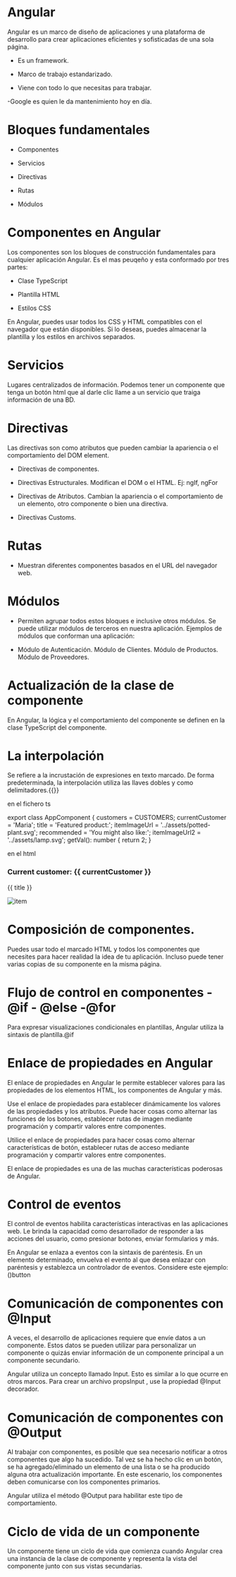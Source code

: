 # Angular

Angular es un marco de diseño de aplicaciones y una plataforma de desarrollo para crear aplicaciones eficientes y sofisticadas de una sola página.

- Es un framework. 

- Marco de trabajo estandarizado.

- Viene con todo lo que necesitas para trabajar.

-Google es quien le da mantenimiento hoy en día.

# Bloques fundamentales

- Componentes

- Servicios

- Directivas

- Rutas

- Módulos

# Componentes en Angular

Los componentes son los bloques de construcción fundamentales para cualquier aplicación Angular. Es el mas peuqeño y esta conformado por tres partes:

- Clase TypeScript

- Plantilla HTML

- Estilos CSS

En Angular, puedes usar todos los CSS y HTML compatibles con el navegador que están disponibles. Si lo deseas, puedes almacenar la plantilla y los estilos en archivos separados.

# Servicios

Lugares centralizados de información. Podemos tener un componente que tenga un botón html que al darle clic llame a un servicio que traiga información de una BD.

# Directivas

Las directivas son como atributos que pueden cambiar la apariencia o el comportamiento del DOM element.

- Directivas de componentes. 

- Directivas Estructurales. Modifican el DOM o el HTML. Ej: ngIf, ngFor

- Directivas de Atributos. Cambian la apariencia o el comportamiento de un elemento, otro componente o bien una directiva.

- Directivas Customs. 

# Rutas

- Muestran diferentes componentes basados en el URL del navegador web.

# Módulos

- Permiten agrupar todos estos bloques e inclusive otros módulos. Se puede utilizar módulos de terceros en nuestra aplicación.  Ejemplos de módulos que conforman una aplicación:
  
- Módulo de Autenticación. Módulo de Clientes. Módulo de Productos. Módulo de Proveedores. 

# Actualización de la clase de componente

En Angular, la lógica y el comportamiento del componente se definen en la clase TypeScript del componente.

# La interpolación 

Se refiere a la incrustación de expresiones en texto marcado. De forma predeterminada, la interpolación utiliza las llaves dobles y como delimitadores.{{}}

en el fichero ts

export class AppComponent {
  customers = CUSTOMERS;
  currentCustomer = 'Maria';
  title = 'Featured product:';
  itemImageUrl = '../assets/potted-plant.svg';
  recommended = 'You might also like:';
  itemImageUrl2 = '../assets/lamp.svg';
  getVal(): number {
    return 2;
  }

 en el html

 <h3>Current customer: {{ currentCustomer }}</h3>
 <p>{{ title }}</p>
 <div><img alt="item" src="{{ itemImageUrl }}"></div>

 # Composición de componentes.

 Puedes usar todo el marcado HTML y todos los componentes que necesites para hacer realidad la idea de tu aplicación. Incluso puede tener varias copias de su componente en la misma página.

 # Flujo de control en componentes - @if - @else -@for

 Para expresar visualizaciones condicionales en plantillas, Angular utiliza la sintaxis de plantilla.@if

 # Enlace de propiedades en Angular
 El enlace de propiedades en Angular le permite establecer valores para las propiedades de los elementos HTML, los componentes de Angular y más.

 Use el enlace de propiedades para establecer dinámicamente los valores de las propiedades y los atributos. Puede hacer cosas como alternar las funciones de los botones, establecer rutas de imagen mediante programación y compartir valores entre componentes.

 Utilice el enlace de propiedades para hacer cosas como alternar características de botón, establecer rutas de acceso mediante programación y compartir valores entre componentes.

 El enlace de propiedades es una de las muchas características poderosas de Angular.

 # Control de eventos
 El control de eventos habilita características interactivas en las aplicaciones web. Le brinda la capacidad como desarrollador de responder a las acciones del usuario, como presionar botones, enviar formularios y más.

En Angular se enlaza a eventos con la sintaxis de paréntesis. En un elemento determinado, envuelva el evento al que desea enlazar con paréntesis y establezca un controlador de eventos. Considere este ejemplo:()button

# Comunicación de componentes con @Input
A veces, el desarrollo de aplicaciones requiere que envíe datos a un componente. Estos datos se pueden utilizar para personalizar un componente o quizás enviar información de un componente principal a un componente secundario.

Angular utiliza un concepto llamado Input. Esto es similar a lo que ocurre en otros marcos. Para crear un archivo propsInput , use la propiedad @Input decorador.

# Comunicación de componentes con @Output
Al trabajar con componentes, es posible que sea necesario notificar a otros componentes que algo ha sucedido. Tal vez se ha hecho clic en un botón, se ha agregado/eliminado un elemento de una lista o se ha producido alguna otra actualización importante. En este escenario, los componentes deben comunicarse con los componentes primarios.

Angular utiliza el método @Output para habilitar este tipo de comportamiento.

# Ciclo de vida de un componente
Un componente tiene un ciclo de vida que comienza cuando Angular crea una instancia de la clase de componente y representa la vista del componente junto con sus vistas secundarias.












